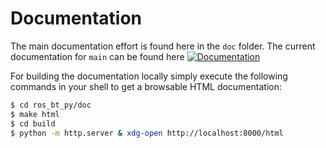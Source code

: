 # Documentation

The main documentation effort is found here in the `doc` folder.
The current documentation for `main` can be found here [![Documentation](https://img.shields.io/badge/Documentation-Github_Pages-blue)](https://fzi-forschungszentrum-informatik.github.io/ros2_ros_bt_py/index.html)

For building the documentation locally simply execute the following commands in your shell to get
a browsable HTML documentation:

```bash
$ cd ros_bt_py/doc
$ make html
$ cd build
$ python -m http.server & xdg-open http://localhost:8000/html
```
